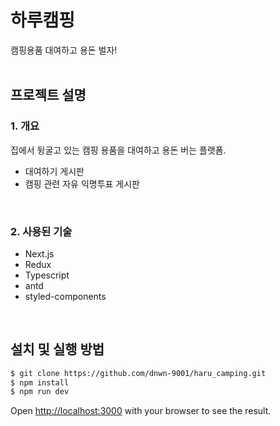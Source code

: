 # 하루캠핑
캠핑용품 대여하고 용돈 벌자!
<br/>
<br/>


## 프로젝트 설명
### 1. 개요
집에서 뒹굴고 있는 캠핑 용품을 대여하고 용돈 버는 플랫폼.

- 대여하기 게시판
- 캠핑 관련 자유 익명투표 게시판
<br/>

### 2. 사용된 기술
- Next.js
- Redux
- Typescript
- antd
- styled-components
<br/>

## 설치 및 실행 방법

```bash
$ git clone https://github.com/dnwn-9001/haru_camping.git
$ npm install
$ npm run dev
```

Open [http://localhost:3000](http://localhost:3000) with your browser to see the result.

